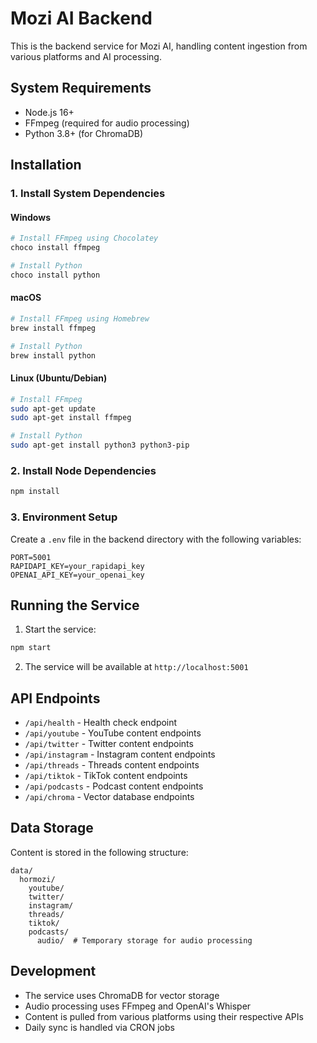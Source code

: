 # Mozi AI Backend

This is the backend service for Mozi AI, handling content ingestion from various platforms and AI processing.

## System Requirements

- Node.js 16+
- FFmpeg (required for audio processing)
- Python 3.8+ (for ChromaDB)

## Installation

### 1. Install System Dependencies

#### Windows
```powershell
# Install FFmpeg using Chocolatey
choco install ffmpeg

# Install Python
choco install python
```

#### macOS
```bash
# Install FFmpeg using Homebrew
brew install ffmpeg

# Install Python
brew install python
```

#### Linux (Ubuntu/Debian)
```bash
# Install FFmpeg
sudo apt-get update
sudo apt-get install ffmpeg

# Install Python
sudo apt-get install python3 python3-pip
```

### 2. Install Node Dependencies
```bash
npm install
```

### 3. Environment Setup
Create a `.env` file in the backend directory with the following variables:
```
PORT=5001
RAPIDAPI_KEY=your_rapidapi_key
OPENAI_API_KEY=your_openai_key
```

## Running the Service

1. Start the service:
```bash
npm start
```

2. The service will be available at `http://localhost:5001`

## API Endpoints

- `/api/health` - Health check endpoint
- `/api/youtube` - YouTube content endpoints
- `/api/twitter` - Twitter content endpoints
- `/api/instagram` - Instagram content endpoints
- `/api/threads` - Threads content endpoints
- `/api/tiktok` - TikTok content endpoints
- `/api/podcasts` - Podcast content endpoints
- `/api/chroma` - Vector database endpoints

## Data Storage

Content is stored in the following structure:
```
data/
  hormozi/
    youtube/
    twitter/
    instagram/
    threads/
    tiktok/
    podcasts/
      audio/  # Temporary storage for audio processing
```

## Development

- The service uses ChromaDB for vector storage
- Audio processing uses FFmpeg and OpenAI's Whisper
- Content is pulled from various platforms using their respective APIs
- Daily sync is handled via CRON jobs 